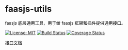 # faasjs-utils

faasjs 底层通用工具，用于给 faasjs 框架和插件提供通用接口。

[![License: MIT](https://img.shields.io/badge/License-MIT-yellow.svg)](https://opensource.org/licenses/MIT)
[![Build Status](https://img.shields.io/travis/com/faasjs/utils.svg)](https://travis-ci.com/faasjs/utils)
[![Coverage Status](https://img.shields.io/codecov/c/github/faasjs/utils.svg)](https://codecov.io/gh/faasjs/utils)

[接口文档](https://github.com/faasjs/utils/blob/master/API.md)